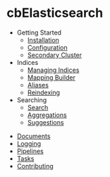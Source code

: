 # cbElasticsearch

- Getting Started
  * [Installation](Getting-Started/Installation.md)
  * [Configuration](Getting-Started/Configuration.md)
  * [Secondary Cluster](Getting-Started/Secondary-Cluster.md)
- Indices
  * [Managing Indices](Indices/Managing-Indices.md)
  * [Mapping Builder](Indices/Mapping-Builder.md)
  * [Aliases](Indices/Aliases.md)
  * [Reindexing](Indices/Reindexing.md)
- Searching
  * [Search](Searching/Search.md)
  * [Aggregations](Searching/Aggregations.md)
  * [Suggestions](Searching/Suggestions.md)
* [Documents](Documents.md)
* [Logging](Logging.md)
* [Pipelines](Pipelines.md)
* [Tasks](Tasks.md)
* [Contributing](Contributing.md)
